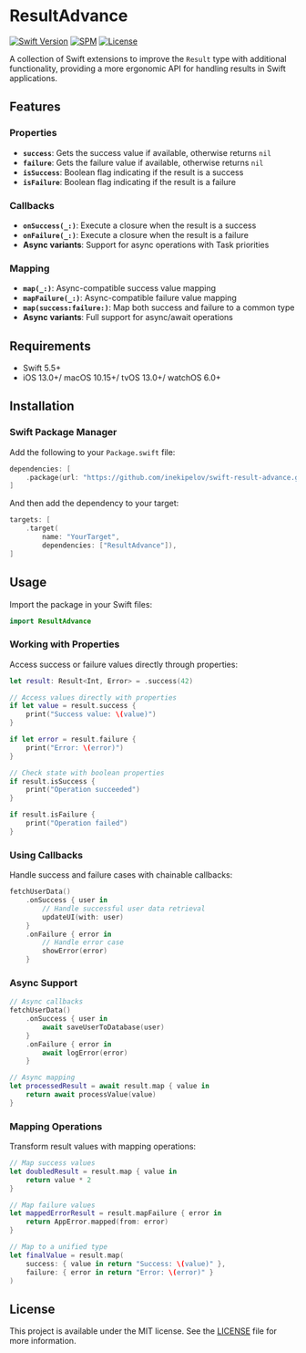 # ResultAdvance

[![Swift Version](https://img.shields.io/badge/Swift-5.5+-orange.svg)](https://swift.org/)
[![SPM](https://img.shields.io/badge/SPM-compatible-brightgreen.svg)](https://swift.org/package-manager/)
[![License](https://img.shields.io/badge/license-MIT-blue.svg)](LICENSE)

A collection of Swift extensions to improve the `Result` type with additional functionality, providing a more ergonomic API for handling results in Swift applications.

## Features

### Properties

- **`success`**: Gets the success value if available, otherwise returns `nil`
- **`failure`**: Gets the failure value if available, otherwise returns `nil`
- **`isSuccess`**: Boolean flag indicating if the result is a success
- **`isFailure`**: Boolean flag indicating if the result is a failure

### Callbacks

- **`onSuccess(_:)`**: Execute a closure when the result is a success
- **`onFailure(_:)`**: Execute a closure when the result is a failure
- **Async variants**: Support for async operations with Task priorities

### Mapping

- **`map(_:)`**: Async-compatible success value mapping
- **`mapFailure(_:)`**: Async-compatible failure value mapping
- **`map(success:failure:)`**: Map both success and failure to a common type
- **Async variants**: Full support for async/await operations

## Requirements

- Swift 5.5+
- iOS 13.0+/ macOS 10.15+/ tvOS 13.0+/ watchOS 6.0+

## Installation

### Swift Package Manager

Add the following to your `Package.swift` file:

```swift
dependencies: [
    .package(url: "https://github.com/inekipelov/swift-result-advance.git", from: "0.1.0")
]
```

And then add the dependency to your target:

```swift
targets: [
    .target(
        name: "YourTarget",
        dependencies: ["ResultAdvance"]),
]
```

## Usage

Import the package in your Swift files:

```swift
import ResultAdvance
```

### Working with Properties

Access success or failure values directly through properties:

```swift
let result: Result<Int, Error> = .success(42)

// Access values directly with properties
if let value = result.success {
    print("Success value: \(value)")
}

if let error = result.failure {
    print("Error: \(error)")
}

// Check state with boolean properties
if result.isSuccess {
    print("Operation succeeded")
}

if result.isFailure {
    print("Operation failed")
}
```

### Using Callbacks

Handle success and failure cases with chainable callbacks:

```swift
fetchUserData()
    .onSuccess { user in
        // Handle successful user data retrieval
        updateUI(with: user)
    }
    .onFailure { error in
        // Handle error case
        showError(error)
    }
```

### Async Support

```swift
// Async callbacks
fetchUserData()
    .onSuccess { user in
        await saveUserToDatabase(user)
    }
    .onFailure { error in
        await logError(error)
    }

// Async mapping
let processedResult = await result.map { value in
    return await processValue(value)
}
```

### Mapping Operations

Transform result values with mapping operations:

```swift
// Map success values
let doubledResult = result.map { value in
    return value * 2
}

// Map failure values
let mappedErrorResult = result.mapFailure { error in
    return AppError.mapped(from: error)
}

// Map to a unified type
let finalValue = result.map(
    success: { value in return "Success: \(value)" },
    failure: { error in return "Error: \(error)" }
)
```

## License

This project is available under the MIT license. See the [LICENSE](LICENSE) file for more information.
